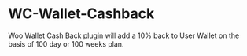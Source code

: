 # WC-Wallet-Cashback
Woo Wallet Cash Back plugin will add a 10% back to User Wallet on the basis of 100 day or 100 weeks plan.
